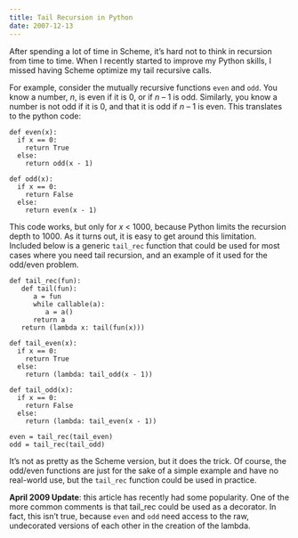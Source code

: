 ```yaml
---
title: Tail Recursion in Python
date: 2007-12-13
---
```

After spending a lot of time in Scheme, it’s hard not to think in recursion from time to time. When I recently started to improve my Python skills, I missed having Scheme optimize my tail recursive calls.

For example, consider the mutually recursive functions <code>even</code> and <code>odd</code>. You know a number, <em>n</em>, is even if it is 0, or if <em>n</em> – 1 is odd. Similarly, you know a number is not odd if it is 0, and that it is odd if <em>n</em> – 1 is even. This translates to the python code:

    def even(x):
      if x == 0:
        return True
      else:
        return odd(x - 1)

    def odd(x):
      if x == 0:
        return False
      else:
        return even(x - 1)

This code works, but only for <em>x</em> < 1000, because Python limits the recursion depth to 1000. As it turns out, it is easy to get around this limitation. Included below is a generic <code>tail_rec</code> function that could be used for most cases where you need tail recursion, and an example of it used for the odd/even problem.

    def tail_rec(fun):
       def tail(fun):
          a = fun
          while callable(a):
             a = a()
          return a
       return (lambda x: tail(fun(x)))

    def tail_even(x):
      if x == 0:
        return True
      else:
        return (lambda: tail_odd(x - 1))

    def tail_odd(x):
      if x == 0:
        return False
      else:
        return (lambda: tail_even(x - 1))

    even = tail_rec(tail_even)
    odd = tail_rec(tail_odd)

It’s not as pretty as the Scheme version, but it does the trick. Of course, the odd/even functions are just for the sake of a simple example and have no real-world use, but the <code>tail_rec</code> function could be used in practice.

<strong>April 2009 Update</strong>: this article has recently had some popularity. One of the more common comments is that tail_rec could be used as a decorator. In fact, this isn’t true, because <code>even</code> and <code>odd</code> need access to the raw, undecorated versions of each other in the creation of the lambda.

